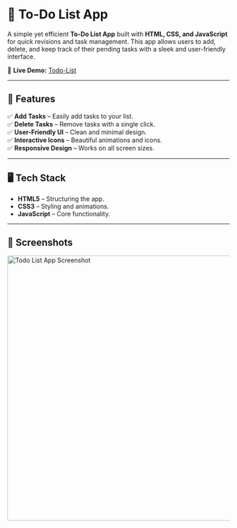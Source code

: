# 📌 To-Do List App

A simple yet efficient **To-Do List App** built with **HTML, CSS, and JavaScript** for quick revisions and task management. This app allows users to add, delete, and keep track of their pending tasks with a sleek and user-friendly interface.

🔗 **Live Demo:** [Todo-List](https://abhinaba1289.github.io/Todo-List/)

---

## 🚀 Features

✅ **Add Tasks** – Easily add tasks to your list.  
✅ **Delete Tasks** – Remove tasks with a single click.  
✅ **User-Friendly UI** – Clean and minimal design.  
✅ **Interactive Icons** – Beautiful animations and icons.  
✅ **Responsive Design** – Works on all screen sizes.  

---

## 🖥️ Tech Stack

- **HTML5** – Structuring the app.
- **CSS3** – Styling and animations.
- **JavaScript** – Core functionality.

---

## 📸 Screenshots

<img src="https://github.com/user-attachments/assets/37cef555-53ab-4369-9997-2731a1cbf8f5" width="600" alt="Todo List App Screenshot">



